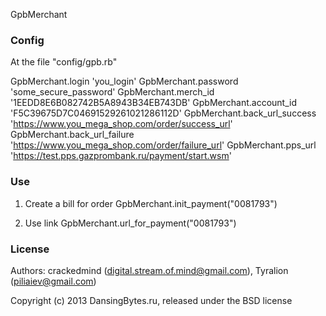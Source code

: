 GpbMerchant

### Config

At the file "config/gpb.rb"

GpbMerchant.login               'you_login'
GpbMerchant.password            'some_secure_password'
GpbMerchant.merch_id            '1EEDD8E6B082742B5A8943B34EB743DB'
GpbMerchant.account_id          'F5C39675D7C04691529261021286112D'
GpbMerchant.back_url_success    'https://www.you_mega_shop.com/order/success_url'
GpbMerchant.back_url_failure    'https://www.you_mega_shop.com/order/failure_url'
GpbMerchant.pps_url             'https://test.pps.gazprombank.ru/payment/start.wsm'

### Use

1. Create a bill for order
GpbMerchant.init_payment("0081793")

2. Use link
GpbMerchant.url_for_payment("0081793")

### License

Authors: crackedmind (digital.stream.of.mind@gmail.com), Tyralion (piliaiev@gmail.com)

Copyright (c) 2013 DansingBytes.ru, released under the BSD license
